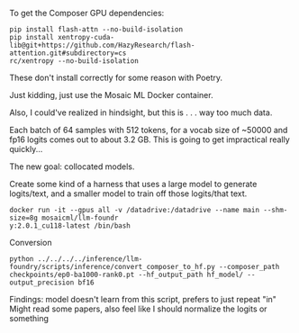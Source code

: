 To get the Composer GPU dependencies:
```
pip install flash-attn --no-build-isolation
pip install xentropy-cuda-lib@git+https://github.com/HazyResearch/flash-attention.git#subdirectory=cs
rc/xentropy --no-build-isolation
```

These don't install correctly for some reason with Poetry.

Just kidding, just use the Mosaic ML Docker container.

Also, I could've realized in hindsight, but this is . . . way too much data.

Each batch of 64 samples with 512 tokens, for a vocab size of ~50000 and fp16 logits comes out to about 3.2 GB. This is going to get impractical really quickly...

The new goal: collocated models.

Create some kind of a harness that uses a large model to generate logits/text, and a smaller model to train off those logits/that text.

```
docker run -it --gpus all -v /datadrive:/datadrive --name main --shm-size=8g mosaicml/llm-foundr
y:2.0.1_cu118-latest /bin/bash
```

Conversion
```
python ../../../../inference/llm-foundry/scripts/inference/convert_composer_to_hf.py --composer_path checkpoints/ep0-ba1000-rank0.pt --hf_output_path hf_model/ --output_precision bf16
```

Findings: model doesn't learn from this script, prefers to just repeat "in"
Might read some papers, also feel like I should normalize the logits or something